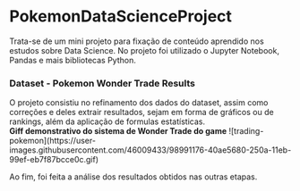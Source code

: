 # PokemonDataScienceProject
Trata-se de um mini projeto para fixação de conteúdo aprendido nos estudos sobre Data Science. No projeto foi utilizado o Jupyter Notebook, Pandas e mais bibliotecas Python.

<h3>Dataset - Pokemon Wonder Trade Results </h3>
O projeto consistiu no refinamento dos dados do dataset, assim como correções e deles extrair resultados, sejam em forma de gráficos ou de rankings, além da aplicação de formulas estatísticas.
<br>
<b>Giff demonstrativo do sistema de Wonder Trade do game</b> 
![trading-pokemon](https://user-images.githubusercontent.com/46009433/98991176-40ae5680-250a-11eb-99ef-eb7f87bcce0c.gif)

Ao fim, foi feita a análise dos resultados obtidos nas outras etapas.
